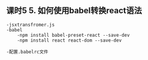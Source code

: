 ## 课时5 5. 如何使用babel转换react语法
    -jsxtransfromer.js
    -babel
        -npm install babel-preset-react --save-dev
        -npm install react react-dom --save-dev

    -配置.babelrc文件
